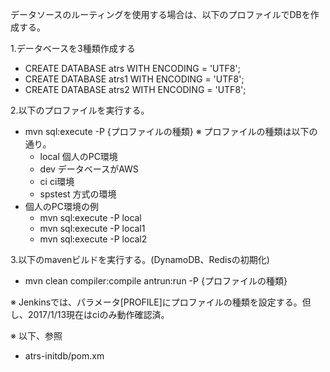 データソースのルーティングを使用する場合は、以下のプロファイルでDBを作成する。


1.データベースを3種類作成する
* CREATE DATABASE atrs WITH ENCODING = 'UTF8';
* CREATE DATABASE atrs1 WITH ENCODING = 'UTF8';
* CREATE DATABASE atrs2 WITH ENCODING = 'UTF8';


2.以下のプロファイルを実行する。
* mvn sql:execute -P {プロファイルの種類}
※ プロファイルの種類は以下の通り。
	- local		個人のPC環境
	- dev		データベースがAWS
	- ci		ci環境
	- spstest	方式の環境
* 個人のPC環境の例
	- mvn sql:execute -P local
	- mvn sql:execute -P local1
	- mvn sql:execute -P local2

3.以下のmavenビルドを実行する。(DynamoDB、Redisの初期化)
* mvn clean compiler:compile antrun:run -P {プロファイルの種類}

※ Jenkinsでは、パラメータ[PROFILE]にプロファイルの種類を設定する。但し、2017/1/13現在はciのみ動作確認済。

※ 以下、参照

* atrs-initdb/pom.xm


